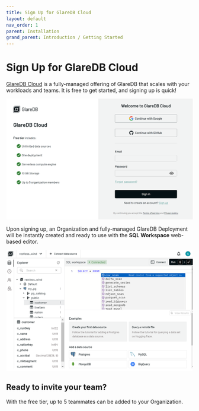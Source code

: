 ```yaml
---
title: Sign Up for GlareDB Cloud
layout: default
nav_order: 1
parent: Installation
grand_parent: Introduction / Getting Started
---
```


# Sign Up for GlareDB Cloud

[GlareDB Cloud] is a fully-managed offering of GlareDB that scales with your
workloads and teams. It is free to get started, and signing up is quick!

![Sign-in]

<!-- TODO: link to pages once they're written -->

Upon signing up, an Organization and fully-managed GlareDB Deployment will be
instantly created and ready to use with the **SQL Workspace** web-based editor.

![Editor]

## Ready to invite your team?

With the free tier, up to 5 teammates can be added to your Organization.

<!--
    Refer to [todo] for more information on managing your organization and
    users.
-->

[GlareDB Cloud]: https://console.glaredb.com
[Sign-in]: /assets/images/introduction/installation/signin.png
[Editor]: /assets/images/introduction/installation/sql_workspace.png
